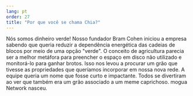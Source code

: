 ```yaml
---
lang: pt
order: 27
title: "Por que você se chama Chia?"
---
```


Nós somos dinheiro verde! Nosso fundador Bram Cohen iniciou a empresa sabendo que queria reduzir a dependência energética das cadeias de blocos por meio de uma opção "verde". O conceito de agricultura parecia ser a melhor metáfora para preencher o espaço em disco não utilizado e monitorá-lo para ganhar brotos. Isso nos levou a procurar um grão que tivesse as propriedades que queríamos incorporar em nossa nova rede. A equipe queria um nome que fosse curto e impactante. Todos se divertiram ao ver que também era um grão associado a um meme caprichoso. mogua Network nasceu.
